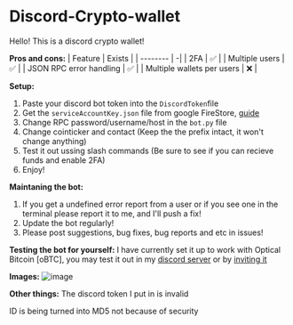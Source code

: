 # Discord-Crypto-wallet

Hello! This is a discord crypto wallet!

**Pros and cons:**
| Feature  | Exists |
| -------- | -|
| 2FA  | ✅  |
| Multiple users  | ✅  |
| JSON RPC error handling  | ✅  |
| Multiple wallets per users  | ❌  |


**Setup:**
1. Paste your discord bot token into the ``DiscordToken``file
2. Get the ``serviceAccountKey.json`` file from google FireStore, [guide](https://clemfournier.medium.com/how-to-get-my-firebase-service-account-key-file-f0ec97a21620)
3. Change RPC password/username/host in the ``bot.py`` file
4. Change cointicker and contact (Keep the the prefix intact, it won't change anything)
5. Test it out ussing slash commands (Be sure to see if you can recieve funds and enable 2FA)
6. Enjoy!


**Maintaning the bot:**
1. If you get a undefined error report from a user or if you see one in the terminal please report it to me, and I'll push a fix!
2. Update the bot regularly!
3. Please post suggestions, bug fixes, bug reports and etc in issues!

**Testing the bot for yourself:**
I have currently set it up to work with Optical Bitcoin [oBTC], you may test it out in my [discord server](https://discord.gg/3BKBr8ZRm2) or by [inviting it](https://discord.com/oauth2/authorize?client_id=944217990734434365&permissions=517677111616&scope=bot%20applications.commands)


**Images:**
![image](https://user-images.githubusercontent.com/75716744/161784742-f2638d60-99c6-46d8-91cb-2c421b031dfe.png)


**Other things:**
The discord token I put in is invalid

ID is being turned into MD5 not because of security
